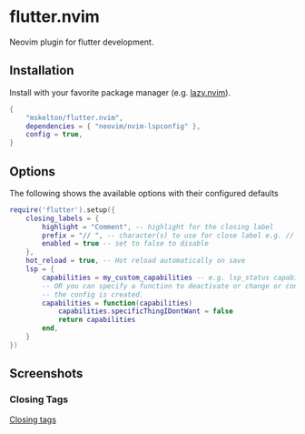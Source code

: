 # flutter.nvim

Neovim plugin for flutter development.

## Installation

Install with your favorite package manager (e.g. [lazy.nvim](https://github.com/folke/lazy.nvim)).

```lua
{
    "mskelton/flutter.nvim",
    dependencies = { "neovim/nvim-lspconfig" },
    config = true,
}
```

## Options

The following shows the available options with their configured defaults

```lua
require('flutter').setup({
    closing_labels = {
        highlight = "Comment", -- highlight for the closing label
        prefix = "// ", -- character(s) to use for close label e.g. // Widget
        enabled = true -- set to false to disable
    },
    hot_reload = true, -- Hot reload automatically on save
    lsp = {
        capabilities = my_custom_capabilities -- e.g. lsp_status capabilities
        -- OR you can specify a function to deactivate or change or control how
        -- the config is created.
        capabilities = function(capabilities)
            capabilities.specificThingIDontWant = false
            return capabilities
        end,
    }
})
```

## Screenshots

### Closing Tags

[Closing tags](https://github.com/mskelton/flutter.nvim/assets/25914066/3d26d621-3392-4b8c-969a-259168c10d68)
